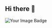## Hi there 👋

<img src="https://tryhackme-badges.s3.amazonaws.com/phuc.vo.png" alt="Your Image Badge" />


